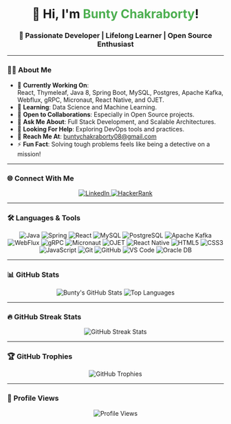<h1 align="center">👋 Hi, I'm <span style="color:#4CAF50">Bunty Chakraborty</span>!</h1>  
<h3 align="center">🚀 Passionate Developer | Lifelong Learner | Open Source Enthusiast</h3>  

---

### 🙋‍♂️ **About Me**  
- 🔭 **Currently Working On**:  
  React, Thymeleaf, Java 8, Spring Boot, MySQL, Postgres, Apache Kafka, Webflux, gRPC, Micronaut, React Native, and OJET.  
- 🌱 **Learning**: Data Science and Machine Learning.  
- 👯 **Open to Collaborations**: Especially in Open Source projects.  
- 💬 **Ask Me About**: Full Stack Development, and Scalable Architectures.  
- 🤔 **Looking For Help**: Exploring DevOps tools and practices.  
- 📧 **Reach Me At**: [buntychakraborty08@gmail.com](mailto:buntychakraborty08@gmail.com)  
- ⚡ **Fun Fact**: Solving tough problems feels like being a detective on a mission!  

---

### 🌐 **Connect With Me**  
<p align="center">
  <a href="https://www.linkedin.com/in/bunty-chakraborty-b5a395119/" target="_blank">
    <img src="https://img.shields.io/badge/-LinkedIn-0077B5?style=for-the-badge&logo=linkedin&logoColor=white" alt="LinkedIn">
  </a>
  <a href="https://www.hackerrank.com/bunty09_bunty09" target="_blank">
    <img src="https://img.shields.io/badge/-HackerRank-2EC866?style=for-the-badge&logo=hackerrank&logoColor=white" alt="HackerRank">
  </a>
</p>  

---

### 🛠 **Languages & Tools**  
<p align="center">
  <img src="https://img.shields.io/badge/Java-ED8B00?style=for-the-badge&logo=java&logoColor=white" alt="Java" />
  <img src="https://img.shields.io/badge/Spring-6DB33F?style=for-the-badge&logo=spring&logoColor=white" alt="Spring" />
  <img src="https://img.shields.io/badge/React-20232A?style=for-the-badge&logo=react&logoColor=61DAFB" alt="React" />
  <img src="https://img.shields.io/badge/MySQL-4479A1?style=for-the-badge&logo=mysql&logoColor=white" alt="MySQL" />
  <img src="https://img.shields.io/badge/PostgreSQL-316192?style=for-the-badge&logo=postgresql&logoColor=white" alt="PostgreSQL" />
  <img src="https://img.shields.io/badge/Kafka-231210?style=for-the-badge&logo=apache-kafka&logoColor=white" alt="Apache Kafka" />
  <img src="https://img.shields.io/badge/WebFlux-6DB33F?style=for-the-badge&logo=spring&logoColor=white" alt="WebFlux" />
  <img src="https://img.shields.io/badge/gRPC-FF5722?style=for-the-badge&logo=google&logoColor=white" alt="gRPC" />
  <img src="https://img.shields.io/badge/Micronaut-0091D1?style=for-the-badge&logo=micronaut&logoColor=white" alt="Micronaut" />
  <img src="https://img.shields.io/badge/OJET-00B8A9?style=for-the-badge&logo=oracle&logoColor=white" alt="OJET" />
  <img src="https://img.shields.io/badge/React%20Native-61DAFB?style=for-the-badge&logo=react&logoColor=black" alt="React Native" />
  <img src="https://img.shields.io/badge/HTML5-E34F26?style=for-the-badge&logo=html5&logoColor=white" alt="HTML5" />
  <img src="https://img.shields.io/badge/CSS3-1572B6?style=for-the-badge&logo=css3&logoColor=white" alt="CSS3" />
  <img src="https://img.shields.io/badge/JavaScript-F7DF1E?style=for-the-badge&logo=javascript&logoColor=black" alt="JavaScript" />
  <img src="https://img.shields.io/badge/Git-F05033?style=for-the-badge&logo=git&logoColor=white" alt="Git" />
  <img src="https://img.shields.io/badge/GitHub-100000?style=for-the-badge&logo=github&logoColor=white" alt="GitHub" />
  <img src="https://img.shields.io/badge/VS%20Code-007ACC?style=for-the-badge&logo=visual-studio-code&logoColor=white" alt="VS Code" />
  <img src="https://img.shields.io/badge/Oracle%20DB-F80000?style=for-the-badge&logo=oracle&logoColor=white" alt="Oracle DB" />
</p>


---

### 📊 **GitHub Stats**  
<p align="center">
  <img src="https://github-readme-stats.vercel.app/api?username=buntychakraborty&show_icons=true&hide_border=true&count_private=true&theme=radical" alt="Bunty's GitHub Stats" />
  <img src="https://github-readme-stats.vercel.app/api/top-langs/?username=buntychakraborty&layout=compact&theme=radical&hide_border=true" alt="Top Languages" />
</p>  

---

### 🔥 **GitHub Streak Stats**  
<p align="center">
  <img src="https://github-readme-streak-stats.herokuapp.com/?user=buntychakraborty&theme=radical&hide_border=true" alt="GitHub Streak Stats" />
</p>  

---

### 🏆 **GitHub Trophies**  
<p align="center">
  <img src="https://github-profile-trophy.vercel.app/?username=buntychakraborty&theme=radical&no-frame=true&row=1" alt="GitHub Trophies" />
</p>  

---

### 👀 **Profile Views**  
<p align="center">
  <img src="https://komarev.com/ghpvc/?username=buntychakraborty&style=flat-square" alt="Profile Views" />
</p>  
